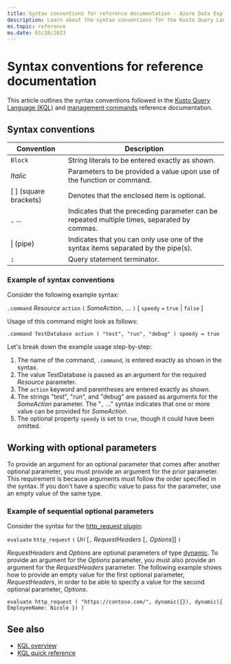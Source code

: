 ```yaml
---
title: Syntax conventions for reference documentation - Azure Data Explorer
description: Learn about the syntax conventions for the Kusto Query Language and management command documentation.
ms.topic: reference
ms.date: 03/28/2023
---
```

# Syntax conventions for reference documentation

This article outlines the syntax conventions followed in the [Kusto Query Language (KQL)](index.md) and [management commands](../management/index.md) reference documentation.

## Syntax conventions

|Convention|Description|
|--|--|
|`Block`|String literals to be entered exactly as shown.|
|*Italic*|Parameters to be provided a value upon use of the function or command.|
|[ ] (square brackets)|Denotes that the enclosed item is optional.|
|`,` ...|Indicates that the preceding parameter can be repeated multiple times, separated by commas.|
|\| (pipe)|Indicates that you can only use one of the syntax items separated by the pipe(s).|
|`;`|Query statement terminator.|

### Example of syntax conventions

Consider the following example syntax:

`.command` *Resource* `action` `(` *SomeAction*`,` ... `)` [ `speedy` `=` `true` | `false` ]

Usage of this command might look as follows:

```kusto
.command TestDatabase action ( "test", "run", "debug" ) speedy = true
```

Let's break down the example usage step-by-step:

1. The name of the command, `.command`, is entered exactly as shown in the syntax.
1. The value TestDatabase is passed as an argument for the required *Resource* parameter.
1. The `action` keyword and parentheses are entered exactly as shown.
1. The strings "test", "run", and "debug" are passed as arguments for the *SomeAction* parameter. The "`,` ..." syntax indicates that one or more value can be provided for *SomeAction*.
1. The optional property `speedy` is set to `true`, though it could have been omitted.

## Working with optional parameters

To provide an argument for an optional parameter that comes after another optional parameter, you must provide an argument for the prior parameter. This requirement is because arguments must follow the order specified in the syntax. If you don't have a specific value to pass for the parameter, use an empty value of the same type.

### Example of sequential optional parameters

Consider the syntax for the [http_request plugin](http-request-plugin.md):

`evaluate` `http_request` `(` *Uri* [`,` *RequestHeaders* [`,` *Options*]] `)`

*RequestHeaders* and *Options* are optional parameters of type [dynamic](scalar-data-types/dynamic.md). To provide an argument for the *Options* parameter, you must also provide an argument for the *RequestHeaders* parameter. The following example shows how to provide an empty value for the first optional parameter, *RequestHeaders*, in order to be able to specify a value for the second optional parameter, *Options*.

```kusto
evaluate http_request ( "https://contoso.com/", dynamic({}), dynamic({ EmployeeName: Nicole }) )
```

## See also

* [KQL overview](index.md)
* [KQL quick reference](../../kql-quick-reference.md)

